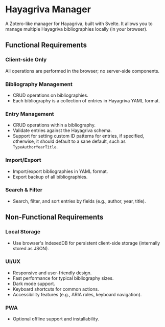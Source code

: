 # Hayagriva Manager

A Zotero-like manager for Hayagriva, built with Svelte. It allows you to manage multiple Hayagriva bibliographies locally (in your browser).

## Functional Requirements

### Client-side Only

All operations are performed in the browser; no server-side components.

### Bibliography Management

- CRUD operations on bibliographies.
- Each bibliography is a collection of entries in Hayagriva YAML format.

### Entry Management

- CRUD operations within a bibliography.
- Validate entries against the Hayagriva schema.
- Support for setting custom ID patterns for entries, if specified, otherwise, it should default to a sane default, such as `TypeAuthorYearTitle`.

### Import/Export

- Import/export bibliographies in YAML format.
- Export backup of all bibliographies.

### Search & Filter

- Search, filter, and sort entries by fields (e.g., author, year, title).

## Non-Functional Requirements

### Local Storage

- Use browser's IndexedDB for persistent client-side storage (internally stored as JSON).

### UI/UX

- Responsive and user-friendly design.
- Fast performance for typical bibliography sizes.
- Dark mode support.
- Keyboard shortcuts for common actions.
- Accessibility features (e.g., ARIA roles, keyboard navigation).

### PWA

- Optional offline support and installability.

